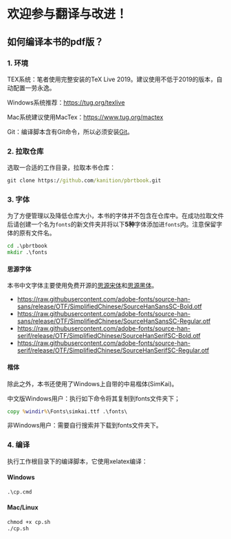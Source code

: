 # 欢迎参与翻译与改进！

## 如何编译本书的pdf版？
### 1. 环境
TEX系统：笔者使用完整安装的TeX Live 2019。建议使用不低于2019的版本，自动配置一劳永逸。

Windows系统推荐：https://tug.org/texlive

Mac系统建议使用MacTex：https://www.tug.org/mactex

Git：编译脚本含有Git命令，所以必须安装[Git](https://git-scm.com)。
### 2. 拉取仓库
选取一合适的工作目录，拉取本书仓库：
```cmd
git clone https://github.com/kanition/pbrtbook.git
```
### 3. 字体
为了方便管理以及降低仓库大小，本书的字体并不包含在仓库中。在成功拉取文件后请创建一个名为`fonts`的新文件夹并将以下**5种**字体添加进`fonts`内。注意保留字体的原有文件名。

```cmd
cd .\pbrtbook
mkdir .\fonts
```

#### 思源字体
本书中文字体主要使用免费开源的[思源宋体](https://github.com/adobe-fonts/source-han-serif)和[思源黑体](https://github.com/adobe-fonts/source-han-sans)。

- https://raw.githubusercontent.com/adobe-fonts/source-han-sans/release/OTF/SimplifiedChinese/SourceHanSansSC-Bold.otf
- https://raw.githubusercontent.com/adobe-fonts/source-han-sans/release/OTF/SimplifiedChinese/SourceHanSansSC-Regular.otf
- https://raw.githubusercontent.com/adobe-fonts/source-han-serif/release/OTF/SimplifiedChinese/SourceHanSerifSC-Bold.otf
- https://raw.githubusercontent.com/adobe-fonts/source-han-serif/release/OTF/SimplifiedChinese/SourceHanSerifSC-Regular.otf

#### 楷体
除此之外，本书还使用了Windows上自带的中易楷体(SimKai)。

中文版Windows用户：执行如下命令将其复制到fonts文件夹下；
```cmd
copy %windir%\Fonts\simkai.ttf .\fonts\
```
非Windows用户：需要自行搜索并下载到fonts文件夹下。

### 4. 编译
执行工作根目录下的编译脚本，它使用xelatex编译：
#### Windows
```cmd
.\cp.cmd
```

#### Mac/Linux
```cmd
chmod +x cp.sh
./cp.sh
```
